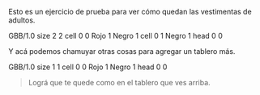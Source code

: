 <gs-attire attire-url="https://raw.githubusercontent.com/MumukiProject/mumuki-guia-gobstones-representacion-de-la-informacion-kids/master/assets/attires/config_1572893796198.json"></gs-attire>

Esto es un ejercicio de prueba para ver cómo quedan las vestimentas de adultos.

<gs-board>
  GBB/1.0
    size 2 2
    cell 0 0 Rojo 1 Negro 1
    cell 0 1 Negro 1
    head 0 0
</gs-board>

Y acá podemos chamuyar otras cosas para agregar un tablero más.

<gs-board>
  GBB/1.0
    size 1 1
    cell 0 0 Rojo 1 Negro 1
    head 0 0
</gs-board>

> Lográ que te quede como en el tablero que ves arriba.